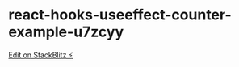 # react-hooks-useeffect-counter-example-u7zcyy

[Edit on StackBlitz ⚡️](https://stackblitz.com/edit/react-hooks-useeffect-counter-example-u7zcyy)